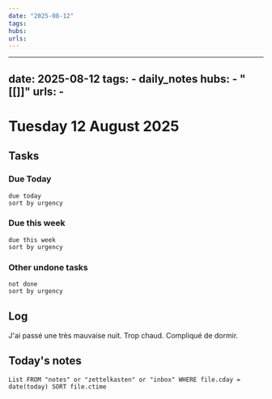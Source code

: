 ```yaml
---
date: "2025-08-12"
tags: 
hubs: 
urls:
---
```


---
date: 2025-08-12
tags:
    - daily_notes
hubs:
    - "[[]]"
urls:
    -
---

# Tuesday 12 August 2025



## Tasks

### Due Today
```tasks
due today
sort by urgency
```

### Due this week

```tasks
due this week
sort by urgency
```

### Other undone tasks
```tasks
not done
sort by urgency
```

## Log

J'ai passé une très mauvaise nuit. Trop chaud. Compliqué de dormir.



## Today's notes

```dataview
List FROM "notes" or "zettelkasten" or "inbox" WHERE file.cday = date(today) SORT file.ctime
```

